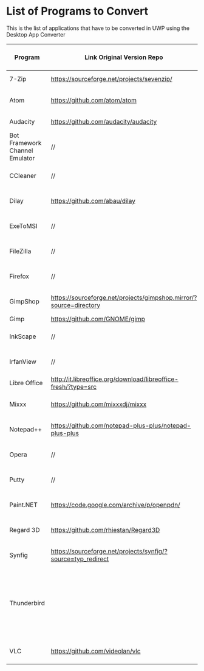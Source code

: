 # List of Programs to Convert
This is the list of applications that have to be converted in UWP using the Desktop App Converter

| Program | Link Original Version Repo | Link UWP Version Repo | License | Dial Support | Live Tiles Support | Notifications Support | Cortana Support | Management |
|----------|-------------|------|--------|------|--------|--------|----|---|
| 7-Zip| https://sourceforge.net/projects/sevenzip/ | // |GPL-2.0 | / | // | // | // | // | UWP Open Source Community |
| Atom | https://github.com/atom/atom | https://github.com/UWP-Open-Source-Community/Atom | MIT | // | // | // | // | UWP Open Source Community |
| Audacity|https://github.com/audacity/audacity | // |GPL-2.0 | / | // | // | // | // | UWP Open Source Community |
| Bot Framework Channel Emulator | // | // | // | // | // | // | // | UWP Open Source Community |
| CCleaner | // | // | // | // | // | // | // | UWP Open Source Community |
| Dilay| https://github.com/abau/dilay | https://github.com/UWP-Open-Source-Community/Dilay | GPL-3.0 | // | // | // | // | UWP Open Source Community |
| ExeToMSI| // | // | // | // | // | // | // | UWP Open Source Community |
| FileZilla | // | https://github.com/UWP-Open-Source-Community/FileZilla | // | // | // | // | // | UWP Open Source Community |
| Firefox | // | // | // | // | // | // | // | UWP Open Source Community |
| GimpShop | https://sourceforge.net/projects/gimpshop.mirror/?source=directory | // | //  | // | // | // | // | UWP Open Source Community |
| Gimp| https://github.com/GNOME/gimp | // | // | // | // | // | // | // | UWP Open Source Community |
| InkScape | // | https://github.com/UWP-Open-Source-Community/InkscapeUWP | // | // | // | // | // | UWP Open Source Community |
| IrfanView | // | // | // | // | // | // | // | UWP Open Source Community |
| Libre Office | http://it.libreoffice.org/download/libreoffice-fresh/?type=src| | MPLv2 | // | // | // | // | // | UWP Open Source Community|
| Mixxx | https://github.com/mixxxdj/mixxx | // | // | // | // | // | // | UWP Open Source Community |
| Notepad++ |  https://github.com/notepad-plus-plus/notepad-plus-plus | https://github.com/UWP-Open-Source-Community/NotepadPlusPlus | GPL-2.0 | // | // | // | // | UWP Open Source Community |
| Opera | // | // | // | // | // | // | // | UWP Open Source Community |
| Putty | // | // | // | // | // | // | // | UWP Open Source Community |
| Paint.NET |https://code.google.com/archive/p/openpdn/ | //  | //  | // | // | // | // | UWP Open Source Community |
| Regard 3D | https://github.com/rhiestan/Regard3D | https://github.com/UWP-Open-Source-Community/REGARD3D | // | // | // | // | // | UWP Open Source Community |
| Synfig| https://sourceforge.net/projects/synfig/?source=typ_redirect | // | // | // | // | // | // | UWP Open Source Community |
| Thunderbird |  |  | MPL 1.1, GNU LGPL v2.1, GNU GPL v2 e MPL 2.0 | // | // | // | // | UWP Open Source Community |
| VLC | https://github.com/videolan/vlc |  | GPL-2.0 | // | // | // | // | UWP Open Source Community |
